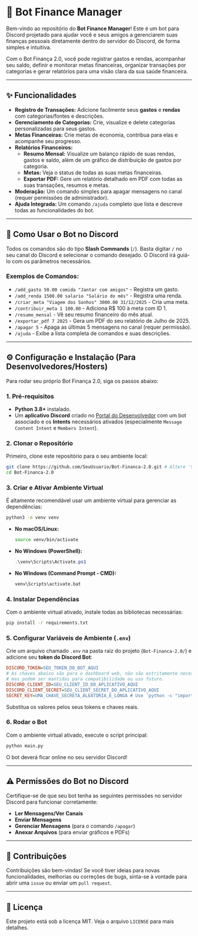 # 🤖 Bot Finance Manager

Bem-vindo ao repositório do **Bot Finance Manager**\! Este é um bot para Discord projetado para ajudar você e seus amigos a gerenciarem suas finanças pessoais diretamente dentro do servidor do Discord, de forma simples e intuitiva.

Com o Bot Finança 2.0, você pode registrar gastos e rendas, acompanhar seu saldo, definir e monitorar metas financeiras, organizar transações por categorias e gerar relatórios para uma visão clara da sua saúde financeira.

-----

## ✨ Funcionalidades

  * **Registro de Transações:** Adicione facilmente seus **gastos** e **rendas** com categorias/fontes e descrições.
  * **Gerenciamento de Categorias:** Crie, visualize e delete categorias personalizadas para seus gastos.
  * **Metas Financeiras:** Crie metas de economia, contribua para elas e acompanhe seu progresso.
  * **Relatórios Financeiros:**
      * **Resumo Mensal:** Visualize um balanço rápido de suas rendas, gastos e saldo, além de um gráfico de distribuição de gastos por categoria.
      * **Metas:** Veja o status de todas as suas metas financeiras.
      * **Exportar PDF:** Gere um relatório detalhado em PDF com todas as suas transações, resumos e metas.
  * **Moderação:** Um comando simples para apagar mensagens no canal (requer permissões de administrador).
  * **Ajuda Integrada:** Um comando `/ajuda` completo que lista e descreve todas as funcionalidades do bot.

-----

## 🚀 Como Usar o Bot no Discord

Todos os comandos são do tipo **Slash Commands** (`/`). Basta digitar `/` no seu canal do Discord e selecionar o comando desejado. O Discord irá guiá-lo com os parâmetros necessários.

### Exemplos de Comandos:

  * `/add_gasto 50.00 comida "Jantar com amigos"` - Registra um gasto.
  * `/add_renda 1500.00 salario "Salário do mês"` - Registra uma renda.
  * `/criar_meta "Viagem dos Sonhos" 3000.00 31/12/2025` - Cria uma meta.
  * `/contribuir_meta 1 100.00` - Adiciona R$ 100 à meta com ID 1.
  * `/resumo_mensal` - Vê seu resumo financeiro do mês atual.
  * `/exportar_pdf 7 2025` - Gera um PDF do seu relatório de Julho de 2025.
  * `/apagar 5` - Apaga as últimas 5 mensagens no canal (requer permissão).
  * `/ajuda` - Exibe a lista completa de comandos e suas descrições.

-----

## ⚙️ Configuração e Instalação (Para Desenvolvedores/Hosters)

Para rodar seu próprio Bot Finança 2.0, siga os passos abaixo:

### 1\. Pré-requisitos

  * **Python 3.8+** instalado.
  * Um **aplicativo Discord** criado no [Portal do Desenvolvedor](https://discord.com/developers/applications) com um bot associado e os **Intents** necessários ativados (especialmente `Message Content Intent` e `Members Intent`).

### 2\. Clonar o Repositório

Primeiro, clone este repositório para o seu ambiente local:

```bash
git clone https://github.com/SeuUsuario/Bot-Financa-2.0.git # Altere 'SeuUsuario' para o seu username/repo
cd Bot-Financa-2.0
```

### 3\. Criar e Ativar Ambiente Virtual

É altamente recomendável usar um ambiente virtual para gerenciar as dependências:

```bash
python3 -m venv venv
```

  * **No macOS/Linux:**
    ```bash
    source venv/bin/activate
    ```
  * **No Windows (PowerShell):**
    ```powershell
    .\venv\Scripts\Activate.ps1
    ```
  * **No Windows (Command Prompt - CMD):**
    ```cmd
    venv\Scripts\activate.bat
    ```

### 4\. Instalar Dependências

Com o ambiente virtual ativado, instale todas as bibliotecas necessárias:

```bash
pip install -r requirements.txt
```

### 5\. Configurar Variáveis de Ambiente (`.env`)

Crie um arquivo chamado `.env` na pasta raiz do projeto (`Bot-Financa-2.0/`) e adicione seu **token do Discord Bot**:

```ini
DISCORD_TOKEN=SEU_TOKEN_DO_BOT_AQUI
# As chaves abaixo são para o dashboard web, não são estritamente necessárias se você não for usá-lo,
# mas podem ser mantidas para compatibilidade ou uso futuro.
DISCORD_CLIENT_ID=SEU_CLIENT_ID_DO_APLICATIVO_AQUI
DISCORD_CLIENT_SECRET=SEU_CLIENT_SECRET_DO_APLICATIVO_AQUI
SECRET_KEY=UMA_CHAVE_SECRETA_ALEATORIA_E_LONGA # Use 'python -c "import os; print(os.urandom(24).hex())"' para gerar
```

Substitua os valores pelos seus tokens e chaves reais.

### 6\. Rodar o Bot

Com o ambiente virtual ativado, execute o script principal:

```bash
python main.py
```

O bot deverá ficar online no seu servidor Discord\!

-----

## ⚠️ Permissões do Bot no Discord

Certifique-se de que seu bot tenha as seguintes permissões no servidor Discord para funcionar corretamente:

  * **Ler Mensagens/Ver Canais**
  * **Enviar Mensagens**
  * **Gerenciar Mensagens** (para o comando `/apagar`)
  * **Anexar Arquivos** (para enviar gráficos e PDFs)

-----

## 🤝 Contribuições

Contribuições são bem-vindas\! Se você tiver ideias para novas funcionalidades, melhorias ou correções de bugs, sinta-se à vontade para abrir uma `issue` ou enviar um `pull request`.

-----

## 📜 Licença

Este projeto está sob a licença MIT. Veja o arquivo `LICENSE` para mais detalhes.
